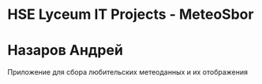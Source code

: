 # HSE Lyceum IT Projects - MeteoSbor
# Назаров Андрей
Приложение для сбора любительских метеоданных и их отображения
